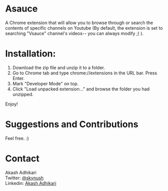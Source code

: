# Asauce
A Chrome extension that will allow you to browse through or search the contents of specific channels on Youtube (By default, the extension is set to searching "Vsauce" channel's videos-- you can always modify ;) ).

# Installation:
1) Download the zip file and unzip it to a folder. <br>
2) Go to Chrome tab and type chrome://extensions in the URL bar. Press Enter. <br>
3) Mark "Developer Mode" on top. <br>
4) Click "Load unpacked extension..." and browse the folder you had unzipped. <br>

Enjoy! <br>


# Suggestions and Contributions
Feel free. :)

# Contact
Akash Adhikari<br>
Twitter: <a href="https://twitter.com/skynush">@skynush</a> <br>
Linkedin: <a href="https://www.linkedin.com/in/akashadh">Akash Adhikari</a>


